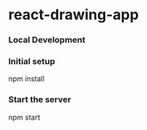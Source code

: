 # react-drawing-app

### Local Development

### Initial setup
npm install

### Start the server
npm start
